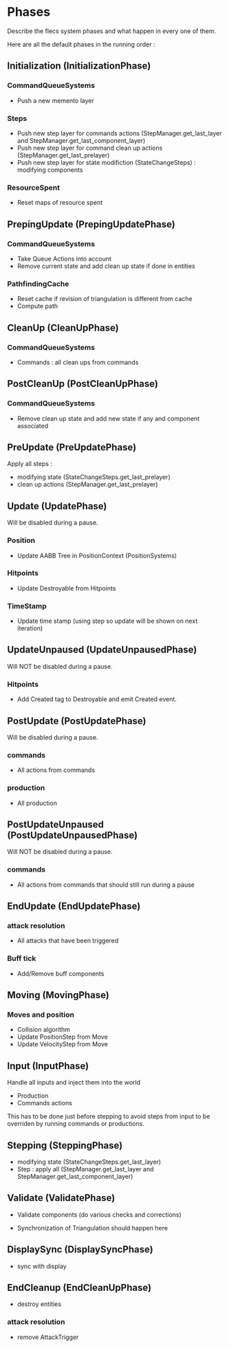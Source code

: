 # Phases

Describe the flecs system phases and what happen in every one of them.

Here are all the default phases in the running order :

## Initialization (InitializationPhase)

### CommandQueueSystems

- Push a new memento layer

### Steps

- Push new step layer for commands actions (StepManager.get_last_layer and StepManager.get_last_component_layer)
- Push new step layer for command clean up actions (StepManager.get_last_prelayer)
- Push new step layer for state modifiction (StateChangeSteps) : modifying components

### ResourceSpent

- Reset maps of resource spent

## PrepingUpdate (PrepingUpdatePhase)

### CommandQueueSystems

- Take Queue Actions into account
- Remove current state and add clean up state if done  in entities

### PathfindingCache

- Reset cache if revision of triangulation is different from cache
- Compute path

## CleanUp (CleanUpPhase)

### CommandQueueSystems

- Commands : all clean ups from commands

## PostCleanUp (PostCleanUpPhase)

### CommandQueueSystems

- Remove clean up state and add new state if any and component associated

## PreUpdate (PreUpdatePhase)

Apply all steps :
- modifying state (StateChangeSteps.get_last_prelayer)
- clean up actions (StepManager.get_last_prelayer)

## Update (UpdatePhase)

Will be disabled during a pause.

### Position

- Update AABB Tree in PositionContext (PositionSystems)

### Hitpoints

- Update Destroyable from Hitpoints

### TimeStamp

- Update time stamp (using step so update will be shown on next iteration)

## UpdateUnpaused (UpdateUnpausedPhase)

Will NOT be disabled during a pause.

### Hitpoints

- Add Created tag to Destroyable and emit Created event.

## PostUpdate (PostUpdatePhase)

Will be disabled during a pause.

### commands

- All actions from commands

### production

- All production

## PostUpdateUnpaused (PostUpdateUnpausedPhase)

Will NOT be disabled during a pause.

### commands

- All actions from commands that should still run during a pause

## EndUpdate (EndUpdatePhase)

### attack resolution

- All attacks that have been triggered

### Buff tick

- Add/Remove buff components

## Moving (MovingPhase)

### Moves and position

- Collision algorithm
- Update PositionStep from Move
- Update VelocityStep from Move

## Input (InputPhase)

Handle all inputs and inject them into the world
- Production
- Commands actions

This has to be done just before stepping to avoid steps from input to be overriden by
running commands or productions.

## Stepping (SteppingPhase)

- modifying state (StateChangeSteps.get_last_layer)
- Step : apply all (StepManager.get_last_layer and StepManager.get_last_component_layer)

## Validate (ValidatePhase)

- Validate components (do various checks and corrections)

- Synchronization of Triangulation should happen here

## DisplaySync (DisplaySyncPhase)

- sync with display

## EndCleanup (EndCleanUpPhase)

- destroy entities

### attack resolution

- remove AttackTrigger
